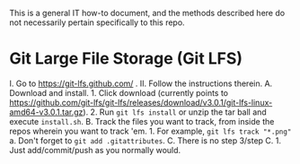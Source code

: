 This is a general IT how-to document, and the methods described here do not necessarily pertain specifically to this repo.
# Git Large File Storage (Git LFS)
I.  Go to https://git-lfs.github.com/ .
II. Follow the instructions therein.
    A. Download and install.
        1. Click download (currently points to https://github.com/git-lfs/git-lfs/releases/download/v3.0.1/git-lfs-linux-amd64-v3.0.1.tar.gz).
        2. Run `git lfs install` or unzip the tar ball and execute `install.sh`.
    B. Track the files you want to track, from inside the repos wherein you want to track 'em.
        1. For example, `git lfs track "*.png"`
            a. Don't forget to `git add .gitattributes`.
    C. There is no step 3/step C.
        1. Just add/commit/push as you normally would.
        
